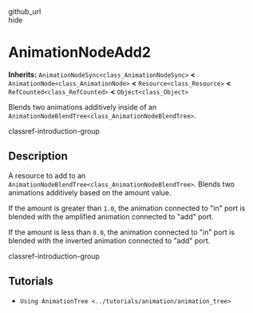 github\_url  
hide

# AnimationNodeAdd2

**Inherits:** `AnimationNodeSync<class_AnimationNodeSync>` **&lt;**
`AnimationNode<class_AnimationNode>` **&lt;** `Resource<class_Resource>`
**&lt;** `RefCounted<class_RefCounted>` **&lt;** `Object<class_Object>`

Blends two animations additively inside of an
`AnimationNodeBlendTree<class_AnimationNodeBlendTree>`.

classref-introduction-group

## Description

A resource to add to an
`AnimationNodeBlendTree<class_AnimationNodeBlendTree>`. Blends two
animations additively based on the amount value.

If the amount is greater than `1.0`, the animation connected to "in"
port is blended with the amplified animation connected to "add" port.

If the amount is less than `0.0`, the animation connected to "in" port
is blended with the inverted animation connected to "add" port.

classref-introduction-group

## Tutorials

-   `Using AnimationTree <../tutorials/animation/animation_tree>`
